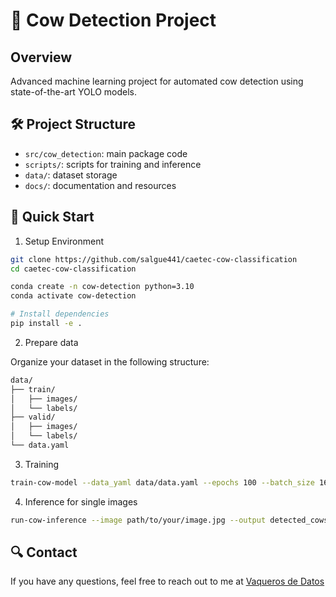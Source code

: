 # 🐄 Cow Detection Project

## Overview

Advanced machine learning project for automated cow detection using state-of-the-art YOLO models.

## 🛠 Project Structure

- `src/cow_detection`: main package code
- `scripts/`: scripts for training and inference
- `data/`: dataset storage
- `docs/`: documentation and resources

## 🚀 Quick Start

1. Setup Environment

```bash
git clone https://github.com/salgue441/caetec-cow-classification
cd caetec-cow-classification

conda create -n cow-detection python=3.10
conda activate cow-detection

# Install dependencies
pip install -e .
```

2. Prepare data

Organize your dataset in the following structure:

```bash
data/
├── train/
│   ├── images/
│   └── labels/
├── valid/
│   ├── images/
│   └── labels/
└── data.yaml
```

3. Training

```bash
train-cow-model --data_yaml data/data.yaml --epochs 100 --batch_size 16
```

4. Inference for single images

```bash
run-cow-inference --image path/to/your/image.jpg --output detected_cows.jpg
```

## 🔍 Contact

If you have any questions, feel free to reach out to me at [Vaqueros de Datos](mailto:vaquerosdedatos@gamil.com)
